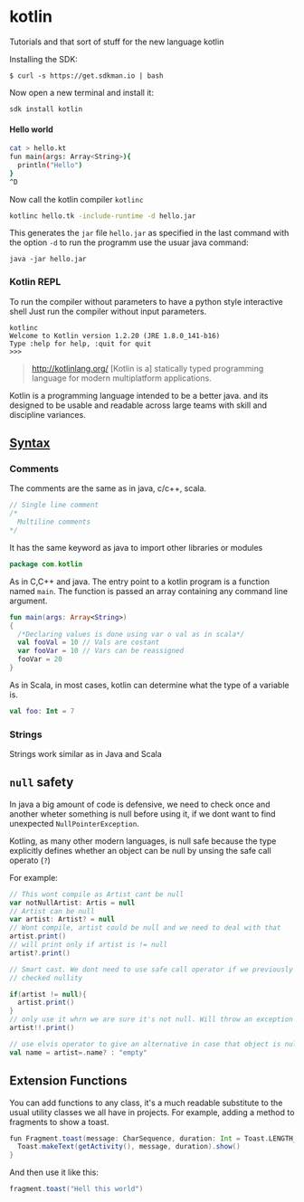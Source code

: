 # kotlin
Tutorials and that sort of stuff for the new language kotlin

Installing the SDK:

```
$ curl -s https://get.sdkman.io | bash
```
Now open a new terminal and install it:
```
sdk install kotlin
```

#### Hello world

```sh
cat > hello.kt
fun main(args: Array<String>){
  println("Hello")
}
^D
```
Now call the kotlin compiler `kotlinc`
```sh
kotlinc hello.tk -include-runtime -d hello.jar
```

This generates the `jar` file `hello.jar` as specified in the last command with
the option `-d` to run the programm use the usuar java command:
```
java -jar hello.jar
```


### Kotlin REPL

To run the compiler without parameters to have a python style interactive shell
Just run the compiler without input parameters.
```
kotlinc
Welcome to Kotlin version 1.2.20 (JRE 1.8.0_141-b16)
Type :help for help, :quit for quit
>>>
```


> http://kotlinlang.org/
[Kotlin is a] statically typed programming language for modern multiplatform applications.

Kotlin is a programming language intended to be a better java. and its designed to be
usable and readable across large teams with skill and discipline variances.



## [Syntax](https://learnxinyminutes.com/docs/kotlin/)


### Comments
The comments are the same as in java, c/c++, scala.
```kotlin
// Single line comment
/*
  Multiline comments
*/
```

It has the same keyword as java to import other libraries or modules
```kotlin
package com.kotlin
```

As in C,C++ and java. The entry point to a kotlin program is a function named
`main`. The function is passed an array containing any command line argument.

```kotlin
fun main(args: Array<String>)
{
  /*Declaring values is done using var o val as in scala*/
  val fooVal = 10 // Vals are costant
  var fooVar = 10 // Vars can be reassigned
  fooVar = 20
}
```

As in Scala, in most cases, kotlin can determine what the type of a variable is.
```kotlin
val foo: Int = 7
```

### Strings

Strings work similar as in Java and Scala



## `null` safety

In java a big amount of code is defensive, we need to check once and another wheter
something is null before using it, if we dont want to find unexpected `NullPointerException`.

Kotling, as many other modern languages, is null safe because the type explicitly
defines whether an object can be null by unsing the safe call operato (`?`)


For example:
```scala
// This wont compile as Artist cant be null
var notNullArtist: Artis = null
// Artist can be null
var artist: Artist? = null
// Wont compile, artist could be null and we need to deal with that
artist.print()
// will print only if artist is != null
artist?.print()

// Smart cast. We dont need to use safe call operator if we previously
// checked nullity

if(artist != null){
  artist.print()
}
// only use it whrn we are sure it's not null. Will throw an exception otherwise
artist!!.print()

// use elvis operator to give an alternative in case that object is null.
val name = artist=.name? : "empty"
```


## Extension Functions

You can add functions to any class, it's a much readable substitute to the usual
utility classes we all have in projects. For example, adding a method to fragments
to show a toast.

```scala
fun Fragment.toast(message: CharSequence, duration: Int = Toast.LENGTH_SHORT){
  Toast.makeText(getActivity(), message, duration).show()
}
```

And then use it like this:

```scala
fragment.toast("Hell this world")
```
